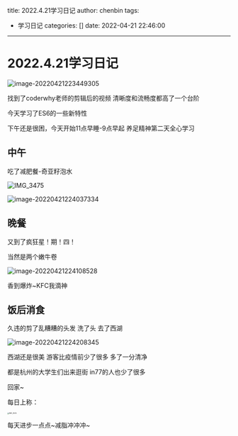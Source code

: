 title: 2022.4.21学习日记
author: chenbin
tags:
  - 学习日记
categories: []
date: 2022-04-21 22:46:00
---
# 2022.4.21学习日记

![image-20220421223449305](https://ypyun-cdn.u1n1.com/img/picgo/2022/04/21/20220421223449.png)

找到了coderwhy老师的剪辑后的视频 清晰度和流畅度都高了一个台阶

今天学习了ES6的一些新特性

下午还是很困，今天开始11点早睡-9点早起 养足精神第二天全心学习

## 中午

吃了减肥餐-奇亚籽泡水

![IMG_3475](https://ypyun-cdn.u1n1.com/img/picgo/2022/04/21/20220421224009.JPG)

![image-20220421224037334](https://ypyun-cdn.u1n1.com/img/picgo/2022/04/21/20220421224037.png)

## 晚餐

又到了疯狂星！期！四！

当然是两个嫩牛卷

![image-20220421224108528](https://ypyun-cdn.u1n1.com/img/picgo/2022/04/21/20220421224108.png)

香到爆炸~KFC我滴神

## 饭后消食

久违的剪了乱糟糟的头发 洗了头 去了西湖

![image-20220421224208345](https://ypyun-cdn.u1n1.com/img/picgo/2022/04/21/20220421224208.png)

西湖还是很美 游客比疫情前少了很多 多了一分清净

都是杭州的大学生们出来逛街 in77的人也少了很多

回家~

每日上称：

<img src="https://ypyun-cdn.u1n1.com/img/picgo/2022/04/21/20220421224335.PNG" alt="IMG_3505" style="zoom:25%;" />

每天进步一点点~减脂冲冲冲~
